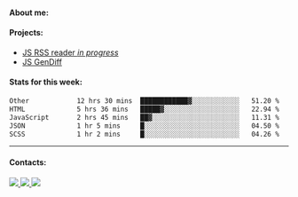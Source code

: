 #### About me:

#### Projects:
- [JS RSS reader *in progress*](https://github.com/GKoil/frontend-project-lvl3)
- [JS GenDiff](https://github.com/GKoil/GenDiff)

#### Stats for this week:
<!--START_SECTION:waka-->

```txt
Other            12 hrs 30 mins  ████████████▓░░░░░░░░░░░░   51.20 %
HTML             5 hrs 36 mins   █████▓░░░░░░░░░░░░░░░░░░░   22.94 %
JavaScript       2 hrs 45 mins   ██▓░░░░░░░░░░░░░░░░░░░░░░   11.31 %
JSON             1 hr 5 mins     █░░░░░░░░░░░░░░░░░░░░░░░░   04.50 %
SCSS             1 hr 2 mins     █░░░░░░░░░░░░░░░░░░░░░░░░   04.26 %
```

<!--END_SECTION:waka-->
---
#### Contacts:

<a target='_blank' title='LinkedIn' href="https://www.linkedin.com/in/gkoil/">
  <img src="https://img.shields.io/badge/LinkedIn-0077B5?style=for-the-badge&logo=linkedin&logoColor=white" />
</a>
<a target='_blank' title='Telegram' href="https://t.me/gkoil">
  <img src="https://img.shields.io/badge/Telegram-2CA5E0?style=for-the-badge&logo=telegram&logoColor=white" />
</a>
<a target='_blank' title='Gmail' href="mailto: gk.grigorev@gmail.com">
  <img src="https://img.shields.io/badge/Gmail-D14836?style=for-the-badge&logo=gmail&logoColor=white" />
</a>

